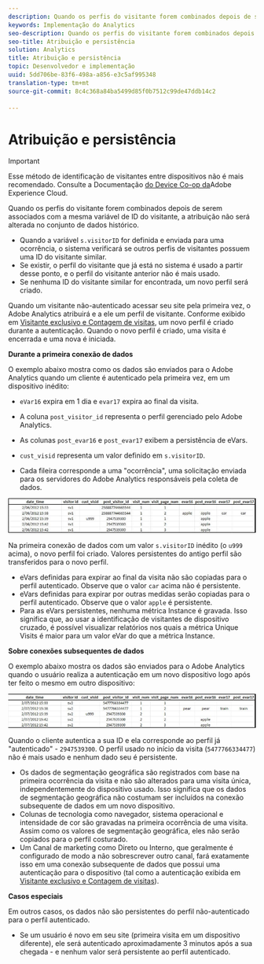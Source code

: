 ```yaml
---
description: Quando os perfis do visitante forem combinados depois de serem associados com a mesma variável de ID do visitante, a atribuição não será alterada no conjunto de dados histórico.
keywords: Implementação do Analytics
seo-description: Quando os perfis do visitante forem combinados depois de serem associados com a mesma variável de ID do visitante, a atribuição não será alterada no conjunto de dados histórico.
seo-title: Atribuição e persistência
solution: Analytics
title: Atribuição e persistência
topic: Desenvolvedor e implementação
uuid: 5dd706be-83f6-498a-a856-e3c5af995348
translation-type: tm+mt
source-git-commit: 8c4c368a84ba5499d85f0b7512c99de47ddb14c2

---
```



# Atribuição e persistência

>[!IMPORTANT]
>
>Esse método de identificação de visitantes entre dispositivos não é mais recomendado. Consulte a Documentação [do Device Co-op da](https://marketing.adobe.com/resources/help/en_US/mcdc/)Adobe Experience Cloud.

Quando os perfis do visitante forem combinados depois de serem associados com a mesma variável de ID do visitante, a atribuição não será alterada no conjunto de dados histórico.

* Quando a variável `s.visitorID` for definida e enviada para uma ocorrência, o sistema verificará se outros perfis de visitantes possuem uma ID do visitante similar. 
* Se existir, o perfil do visitante que já está no sistema é usado a partir desse ponto, e o perfil do visitante anterior não é mais usado.
* Se nenhuma ID do visitante similar for encontrada, um novo perfil será criado.

Quando um visitante não-autenticado acessar seu site pela primeira vez, o Adobe Analytics atribuirá e a ele um perfil de visitante. Conforme exibido em [Visitante exclusivo e Contagem de visitas](/help/implement/js-implementation/xdevice-visid/xdevice-connecting.md#section_70330AB6724C4E419A4BD0BDD54641AC), um novo perfil é criado durante a autenticação. Quando o novo perfil é criado, uma visita é encerrada e uma nova é iniciada.

**Durante a primeira conexão de dados**

O exemplo abaixo mostra como os dados são enviados para o Adobe Analytics quando um cliente é autenticado pela primeira vez, em um dispositivo inédito:

* `eVar16` expira em 1 dia e `evar17` expira ao final da visita.

* A coluna `post_visitor_id` representa o perfil gerenciado pelo Adobe Analytics.
* As colunas `post_evar16` e `post_evar17` exibem a persistência de eVars.

* `cust_visid` representa um valor definido em `s.visitorID`.

* Cada fileira corresponde a uma "ocorrência", uma solicitação enviada para os servidores do Adobe Analytics responsáveis pela coleta de dados.

![](assets/xdevice_first.jpg)

Na primeira conexão de dados com um valor `s.visitorID` inédito (o `u999` acima), o novo perfil foi criado. Valores persistentes do antigo perfil são transferidos para o novo perfil.

* eVars definidas para expirar ao final da visita não são copiadas para o perfil autenticado. Observe que o valor `car` acima não é persistente.
* eVars definidas para expirar por outras medidas serão copiadas para o perfil autenticado. Observe que o valor `apple` é persistente.
* Para as eVars persistentes, nenhuma métrica Instance é gravada. Isso significa que, ao usar a identificação de visitantes de dispositivo cruzado, é possível visualizar relatórios nos quais a métrica Unique Visits é maior para um valor eVar do que a métrica Instance.

**Sobre conexões subsequentes de dados**

O exemplo abaixo mostra os dados são enviados para o Adobe Analytics quando o usuário realiza a autenticação em um novo dispositivo logo após ter feito o mesmo em outro dispositivo:

![](assets/xdevice-subsequent.jpg)

Quando o cliente autentica a sua ID e ela corresponde ao perfil já "autenticado" - `2947539300`. O perfil usado no início da visita (`5477766334477`) não é mais usado e nenhum dado seu é persistente.

* Os dados de segmentação geográfica são registrados com base na primeira ocorrência da visita e não são alterados para uma visita única, independentemente do dispositivo usado. Isso significa que os dados de segmentação geográfica não costumam ser incluídos na conexão subsequente de dados em um novo dispositivo.
* Colunas de tecnologia como navegador, sistema operacional e intensidade de cor são gravadas na primeira ocorrência de uma visita. Assim como os valores de segmentação geográfica, eles não serão copiados para o perfil costurado.
* Um Canal de marketing como Direto ou Interno, que geralmente é configurado de modo a não sobrescrever outro canal, fará exatamente isso em uma conexão subsequente de dados que possui uma autenticação para o dispositivo (tal como a autenticação exibida em [Visitante exclusivo e Contagem de visitas](/help/implement/js-implementation/xdevice-visid/xdevice-connecting.md#section_70330AB6724C4E419A4BD0BDD54641AC)).

**Casos especiais**

Em outros casos, os dados não são persistentes do perfil não-autenticado para o perfil autenticado.

* Se um usuário é novo em seu site (primeira visita em um dispositivo diferente), ele será autenticado aproximadamente 3 minutos após a sua chegada - e nenhum valor será persistente ao perfil autenticado.

